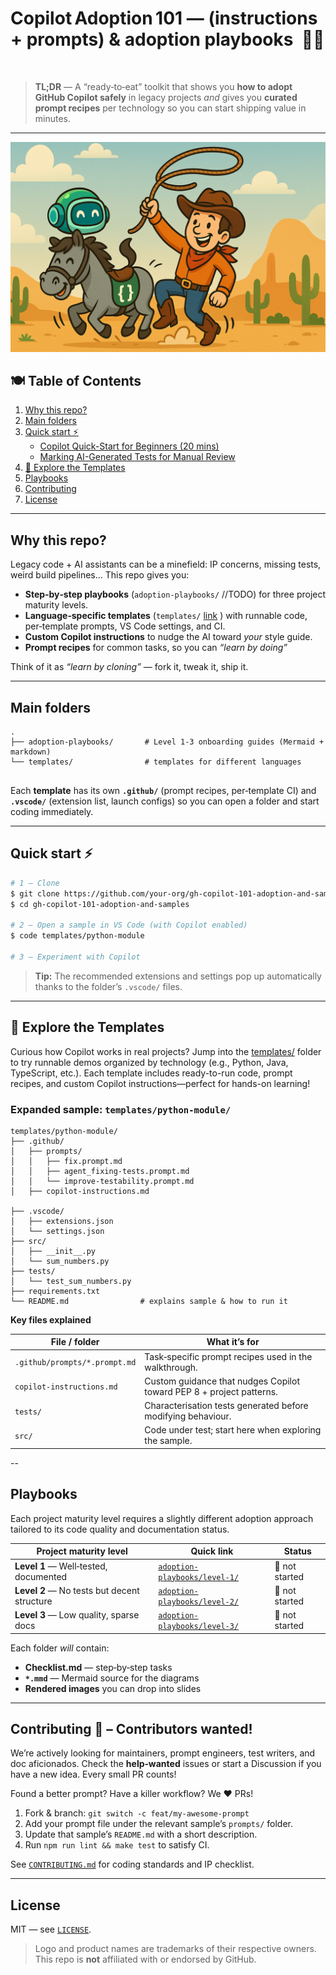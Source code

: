 # Copilot Adoption 101 — (instructions + prompts) & adoption playbooks  🚀🤖



 

> **TL;DR** — A “ready‑to‑eat” toolkit that shows you **how to adopt GitHub Copilot safely** in legacy projects *and* gives you **curated prompt recipes** per technology so you can start shipping value in minutes.

---
![Copilot Adoption 101 Banner](images/landing.png)


## 🍽️ Table of Contents

1. [Why this repo?](#why-this-repo)
2. [Main folders](#main-folders)
3. [Quick start ⚡](#quick-start-)
   * [Copilot Quick-Start for Beginners (20 mins)](adoption-playbooks/readme-copilot-101-in-20mins.md)
   * [Marking AI-Generated Tests for Manual Review](adoption-playbooks/readme-marking-tests-ai-generated.md)
4. [🚀 Explore the Templates](#-explore-the-templates)
5. [Playbooks](#playbooks)
6. [Contributing](#contributing)
7. [License](#license)

---

## Why this repo?

Legacy code + AI assistants can be a minefield: IP concerns, missing tests, weird build pipelines… This repo gives you:

* **Step‑by‑step playbooks** (`adoption-playbooks/` //TODO) for three project maturity levels.
* **Language‑specific templates** (`templates/` [link](templates/README.md) ) with runnable code, per‑template prompts, VS Code settings, and CI.
* **Custom Copilot instructions** to nudge the AI toward *your* style guide.
* **Prompt recipes** for common tasks, so you can *“learn by doing”*

Think of it as *“learn by cloning”* — fork it, tweak it, ship it.

---

## Main folders

```text
.
├── adoption-playbooks/       # Level 1‑3 onboarding guides (Mermaid + markdown)
└── templates/                # templates for different languages
    
```

Each **template** has its own **`.github/`** (prompt recipes, per‑template CI) and **`.vscode/`** (extension list, launch configs) so you can open a folder and start coding immediately.


---


## Quick start ⚡

```bash
# 1 — Clone
$ git clone https://github.com/your-org/gh-copilot-101-adoption-and-samples.git
$ cd gh-copilot-101-adoption-and-samples

# 2 — Open a sample in VS Code (with Copilot enabled)
$ code templates/python-module

# 3 — Experiment with Copilot
```

> **Tip:** The recommended extensions and settings pop up automatically thanks to the folder’s `.vscode/` files.

---


## 🚀 Explore the Templates

Curious how Copilot works in real projects? Jump into the [templates/](templates/README.md) folder to try runnable demos organized by technology (e.g., Python, Java, TypeScript, etc.). Each template includes ready-to-run code, prompt recipes, and custom Copilot instructions—perfect for hands-on learning!


### Expanded sample: `templates/python-module/`

```text
templates/python-module/
├── .github/
│   ├── prompts/
│   │   ├── fix.prompt.md
│   │   ├── agent_fixing-tests.prompt.md
│   │   └── improve-testability.prompt.md
│   ├── copilot-instructions.md

├── .vscode/
│   ├── extensions.json
│   └── settings.json
├── src/
│   ├── __init__.py
│   └── sum_numbers.py
├── tests/
│   └── test_sum_numbers.py
├── requirements.txt
└── README.md                # explains sample & how to run it
```

**Key files explained**

| File / folder                 | What it’s for                                                               |
| ----------------------------- | --------------------------------------------------------------------------- |
| `.github/prompts/*.prompt.md` | Task‑specific prompt recipes used in the walkthrough.                       |
| `copilot-instructions.md`     | Custom guidance that nudges Copilot toward PEP 8 + project patterns.        |
| `tests/`                      | Characterisation tests generated before modifying behaviour.                |
| `src/`                        | Code under test; start here when exploring the sample.                      |


--

## Playbooks

Each project maturity level requires a slightly different adoption approach tailored to its code quality and documentation status.

| Project maturity level                             | Quick link                                                   | Status |
| ------------------------------------------- | ------------------------------------------------------------ | ------- |
| **Level 1** — Well‑tested, documented       | [`adoption-playbooks/level-1/`](adoption-playbooks/README.md) |  🔴 not started          |
| **Level 2** — No tests but decent structure | [`adoption-playbooks/level-2/`](adoption-playbooks/README.md) | 🔴 not started           |
| **Level 3** — Low quality, sparse docs      | [`adoption-playbooks/level-3/`](adoption-playbooks/README.md) |   🔴 not started         |

Each folder *will* contain:

* **Checklist.md** — step‑by‑step tasks
* **`*.mmd`** — Mermaid source for the diagrams
* **Rendered images** you can drop into slides

---



## Contributing 🙌 – Contributors wanted!

We’re actively looking for maintainers, prompt engineers, test writers, and doc aficionados. Check the **help‑wanted** issues or start a Discussion if you have a new idea. Every small PR counts!

Found a better prompt? Have a killer workflow? We ❤️ PRs!

1. Fork & branch: `git switch -c feat/my‑awesome‑prompt`
2. Add your prompt file under the relevant sample’s `prompts/` folder.
3. Update that sample’s `README.md` with a short description.
4. Run `npm run lint && make test` to satisfy CI.

See [`CONTRIBUTING.md`](CONTRIBUTING.md) for coding standards and IP checklist.

---

## License

MIT — see [`LICENSE`](LICENSE).

> Logo and product names are trademarks of their respective owners. This repo is **not** affiliated with or endorsed by GitHub.
